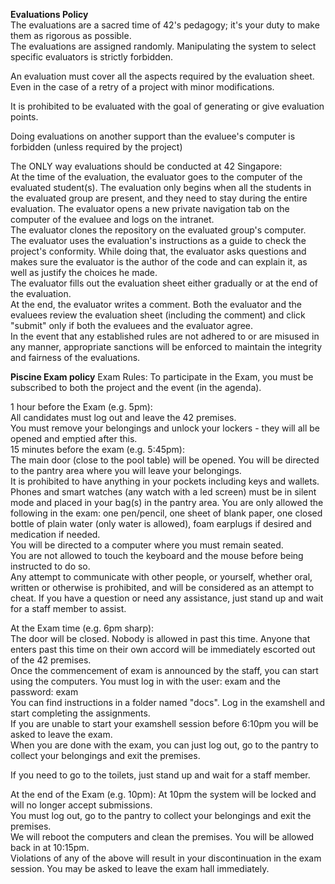 **Evaluations Policy**  
The evaluations are a sacred time of 42's pedagogy; it's your duty to make them as rigorous as possible.    
The evaluations are assigned randomly. Manipulating the system to select specific evaluators is strictly forbidden. 

An evaluation must cover all the aspects required by the evaluation sheet. Even in the case of a retry of a project with minor modifications.   

It is prohibited to be evaluated with the goal of generating or give evaluation points. 

Doing evaluations on another support than the evaluee's computer is forbidden (unless required by the project)  

The ONLY way evaluations should be conducted at 42 Singapore:   
At the time of the evaluation, the evaluator goes to the computer of the evaluated student(s). The evaluation only begins when all the students in the evaluated group are present, and they need to stay during the entire evaluation. 
The evaluator opens a new private navigation tab on the computer of the evaluee and logs on the intranet.   
The evaluator clones the repository on the evaluated group's computer.  
The evaluator uses the evaluation's instructions as a guide to check the project's conformity. While doing that, the evaluator asks questions and makes sure the evaluator is the author of the code and can explain it, as well as justify the choices he made.    
The evaluator fills out the evaluation sheet either gradually or at the end of the evaluation.  
At the end, the evaluator writes a comment. 
Both the evaluator and the evaluees review the evaluation sheet (including the comment) and click "submit" only if both the evaluees and the evaluator agree.   
In the event that any established rules are not adhered to or are misused in any manner, appropriate sanctions will be enforced to maintain the integrity and fairness of the evaluations.  

**Piscine Exam policy** 
Exam Rules: 
To participate in the Exam, you must be subscribed to both the project and the event (in the agenda).   

1 hour before the Exam (e.g. 5pm):  
All candidates must log out and leave the 42 premises.  
You must remove your belongings and unlock your lockers - they will all be opened and emptied after this.   
15 minutes before the exam (e.g. 5:45pm):   
The main door (close to the pool table) will be opened. 
You will be directed to the pantry area where you will leave your belongings.   
It is prohibited to have anything in your pockets including keys and wallets. Phones and smart watches (any watch with a led screen) must be in silent mode and placed in your bag(s) in the pantry area. You are only allowed the following in the exam: one pen/pencil, one sheet of blank paper, one closed bottle of plain water (only water is allowed), foam earplugs if desired and medication if needed.    
You will be directed to a computer where you must remain seated.    
You are not allowed to touch the keyboard and the mouse before being instructed to do so.   
Any attempt to communicate with other people, or yourself, whether oral, written or otherwise is prohibited, and will be considered as an attempt to cheat. 
If you have a question or need any assistance, just stand up and wait for a staff member to assist. 

At the Exam time (e.g. 6pm sharp):  
The door will be closed. Nobody is allowed in past this time. Anyone that enters past this time on their own accord will be immediately escorted out of the 42 premises.    
Once the commencement of exam is announced by the staff, you can start using the computers. 
You must log in with the user: exam and the password: exam  
You can find instructions in a folder named "docs". 
Log in the examshell and start completing the assignments.  
If you are unable to start your examshell session before 6:10pm you will be asked to leave the exam.    
When you are done with the exam, you can just log out, go to the pantry to collect your belongings and exit the premises.   

If you need to go to the toilets, just stand up and wait for a staff member.    

At the end of the Exam (e.g. 10pm): 
At 10pm the system will be locked and will no longer accept submissions.    
You must log out, go to the pantry to collect your belongings and exit the premises.    
We will reboot the computers and clean the premises. You will be allowed back in at 10:15pm.    
Violations of any of the above will result in your discontinuation in the exam session. You may be asked to leave the exam hall immediately.    